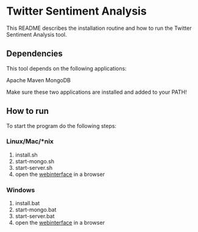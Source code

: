 # Twitter Sentiment Analysis

This README describes the installation routine and how to run the Twitter Sentiment Analysis tool.

## Dependencies

This tool depends on the following applications:

Apache Maven
MongoDB

Make sure these two applications are installed and added to your PATH!

## How to run

To start the program do the following steps:

### Linux/Mac/*nix

1. install.sh
2. start-mongo.sh
3. start-server.sh
4. open the [webinterface](http://localhost:8080/) in a browser

### Windows

1. install.bat
2. start-mongo.bat
3. start-server.bat
4. open the [webinterface](http://localhost:8080/) in a browser